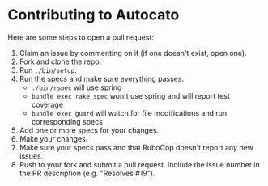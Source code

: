 # Contributing to Autocato

Here are some steps to open a pull request:

1. Claim an issue by commenting on it (if one doesn't exist, open one).
2. Fork and clone the repo.
3. Run `./bin/setup`.
4. Run the specs and make sure everything passes.
   - `./bin/rspec` will use spring
   - `bundle exec rake spec` won't use spring and will report test coverage
   - `bundle exec guard` will watch for file modifications and run corresponding specs
5. Add one or more specs for your changes.
6. Make your changes.
7. Make sure your specs pass and that RuboCop doesn't report any new issues.
8. Push to your fork and submit a pull request. Include the issue number in the PR description (e.g. "Resolves #19").
